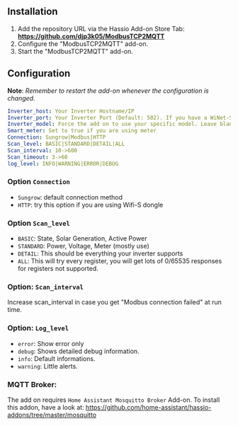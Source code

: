 ## Installation

1. Add the repository URL via the Hassio Add-on Store Tab: **https://github.com/djp3k05/ModbusTCP2MQTT**
2. Configure the "ModbusTCP2MQTT" add-on.
3. Start the "ModbusTCP2MQTT" add-on.

## Configuration

**Note**: _Remember to restart the add-on whenever the configuration is changed._

```yaml
Inverter_host: Your Inverter Hostname/IP
Inverter_port: Your Inverter Port (Default: 502). If you have a WiNet-S dongle set to 8082
Inverter_model: Force the add on to use your specific model. Leave blank for auto detection.
Smart_meter: Set to true if you are using meter
Connection: Sungrow|Modbus|HTTP
Scan_level: BASIC|STANDARD|DETAIL|ALL
Scan_interval: 10->600
Scan_timeout: 3->60
log_level: INFO|WARNING|ERROR|DEBUG
```
### Option `Connection` 
 - `Sungrow`: default connection method
 - `HTTP`: try this option if you are using Wifi-S dongle

### Option `Scan_level` 
 - `BASIC`: State, Solar Generation, Active Power
 - `STANDARD`: Power, Voltage, Meter (mostly use)
 - `DETAIL`: This should be everything your inverter supports
 - `ALL`: This will try every register, you will get lots of 0/65535 responses for registers not supported. 

  
### Option: `Scan_interval` 
Increase scan_interval in case you get "Modbus connection failed" at run time.

### Option: `Log_level`
- `error`: Show error only
- `debug`: Shows detailed debug information.
- `info`: Default informations.
- `warning`: Little alerts.

### MQTT Broker:
The add on requires `Home Assistant Mosquitto Broker` Add-on. To install this addon, have a look at:
https://github.com/home-assistant/hassio-addons/tree/master/mosquitto

